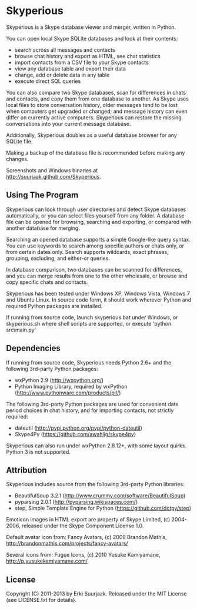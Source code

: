 Skyperious
===========

Skyperious is a Skype database viewer and merger, written in Python.

You can open local Skype SQLite databases and look at their contents:

- search across all messages and contacts
- browse chat history and export as HTML, see chat statistics
- import contacts from a CSV file to your Skype contacts
- view any database table and export their data
- change, add or delete data in any table
- execute direct SQL queries

You can also compare two Skype databases, scan for differences in chats and 
contacts, and copy them from one database to another. As Skype uses local files
to store conversation history, older messages tend to be lost when computers
get upgraded or changed; and message history can even differ on currently
active computers. Skyperious can restore the missing conversations into your
current message database.

Additionally, Skyperious doubles as a useful database browser for any SQLite file.

Making a backup of the database file is recommended before making any changes.

Screenshots and Windows binaries at http://suurjaak.github.com/Skyperious.


Using The Program
-----------------

Skyperious can look through user directories and detect Skype databases
automatically, or you can select files yourself from any folder.
A database file can be opened for browsing, searching and exporting, or
compared with another database for merging.

Searching an opened database supports a simple Google-like query syntax. 
You can use keywords to search among specific authors or chats only, or from
certain dates only. Search supports wildcards, exact phrases, grouping,
excluding, and either-or queries.

In database comparison, two databases can be scanned for differences,
and you can merge results from one to the other wholesale, or browse and
copy specific chats and contacts.

Skyperious has been tested under Windows XP, Windows Vista, Windows 7 and
Ubuntu Linux. In source code form, it should work wherever Python and required
Python packages are installed.

If running from source code, launch skyperious.bat under Windows, or
skyperious.sh where shell scripts are supported, or execute 'python src\main.py'


Dependencies
------------

If running from source code, Skyperious needs Python 2.6+ and the following
3rd-party Python packages:
* wxPython 2.9 (http://wxpython.org/)
* Python Imaging Library, required by wxPython
  (http://www.pythonware.com/products/pil/)

The following 3rd-party Python packages are used for convenient date period
choices in chat history, and for importing contacts, not strictly required:

* dateutil (http://pypi.python.org/pypi/python-dateutil)
* Skype4Py (https://github.com/awahlig/skype4py)

Skyperious can also run under wxPython 2.8.12+, with some layout quirks.
Python 3 is not supported.


Attribution
-----------

Skyperious includes source from the following 3rd-party Python libraries:
* BeautifulSoup 3.2.1
  (http://www.crummy.com/software/BeautifulSoup)
* pyparsing 2.0.1
  (http://pyparsing.wikispaces.com/)
* step, Simple Template Engine for Python
  (https://github.com/dotpy/step)

Emoticon images in HTML export are property of Skype Limited, (c) 2004-2006,
released under the Skype Component License 1.0.

Default avatar icon from:
  Fancy Avatars, (c) 2009 Brandon Mathis,
  http://brandonmathis.com/projects/fancy-avatars/

Several icons from:
  Fugue Icons, (c) 2010 Yusuke Kamiyamane,
  http://p.yusukekamiyamane.com/


License
-------

Copyright (C) 2011-2013 by Erki Suurjaak.
Released under the MIT License (see LICENSE.txt for details).
